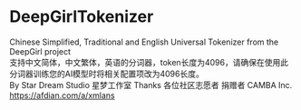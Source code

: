 # DeepGirlTokenizer
Chinese Simplified, Traditional and English Universal Tokenizer from the DeepGirl project <br>
支持中文简体，中文繁体，英语的分词器，token长度为4096，请确保在使用此分词器训练您的AI模型时将相关配置项改为4096长度。 <br>
By Star Dream Studio 星梦工作室 Thanks 各位社区志愿者 捐赠者 CAMBA Inc. <br>
https://afdian.com/a/xmlans
